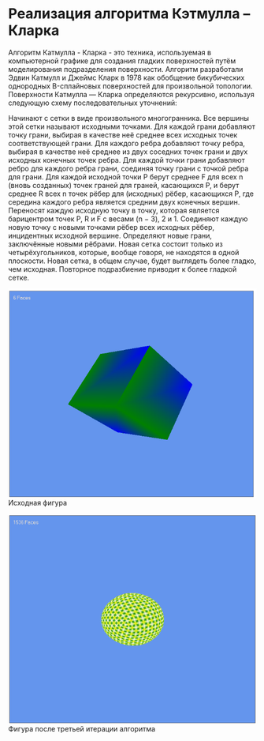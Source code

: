 <h1>Реализация алгоритма Кэтмулла – Кларка</h1>
<p>Алгоритм Катмулла - Кларка - это техника, используемая в компьютерной графике для создания гладких поверхностей путём моделирования подразделения поверхности. Алгоритм разработали Эдвин Катмулл и Джеймс Кларк в 1978 как обобщение бикубических однородных B-сплайновых поверхностей для произвольной топологии.
Поверхности Катмулла — Кларка определяются рекурсивно, используя следующую схему последовательных уточнений:

Начинают с сетки в виде произвольного многогранника. Все вершины этой сетки называют исходными точками.
Для каждой грани добавляют точку грани, выбирая в качестве неё среднее всех исходных точек соответствующей грани.
Для каждого ребра добавляют точку ребра, выбирая в качестве неё среднее из двух соседних точек грани и двух исходных конечных точек ребра.
Для каждой точки грани добавляют ребро для каждого ребра грани, соединяя точку грани с точкой ребра для грани.
Для каждой исходной точки P берут среднее F для всех n (вновь созданных) точек граней для граней, касающихся P, и берут среднее R всех n точек рёбер для (исходных) рёбер, касающихся P, где середина каждого ребра является средним двух конечных вершин.
Переносят каждую исходную точку в точку, которая является барицентром точек P, R и F с весами (n − 3), 2 и 1.
Соединяют каждую новую точку с новыми точками рёбер всех исходных рёбер, инцидентных исходной вершине.
Определяют новые грани, заключённые новыми рёбрами.
Новая сетка состоит только из четырёхугольников, которые, вообще говоря, не находятся в одной плоскости. Новая сетка, в общем случае, будет выглядеть более гладко, чем исходная. Повторное подразбиение приводит к более гладкой сетке.
</p>

<p><img alt="" src="https://github.com/Sergey-94/Catmull-ClarkSubdivisionSurface/blob/master/image6.png" style="float:left; margin-right:10px" /></p>
<p>Исходная фигура</p>
<p><img alt="" src="https://github.com/Sergey-94/Catmull-ClarkSubdivisionSurface/blob/master/image7.png" style="float:left; margin-right:10px" /></p>
<p>Фигура после третьей итерации алгоритма</p>
